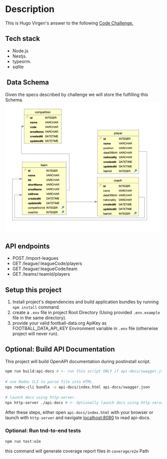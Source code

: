 # Description

This is Hugo Virgen's answer to the following [Code Challenge.](./doc-assets/Santex_Backend_Test.pdf)

## Tech stack

- Node.js
- Nestjs.
- typeorm.
- sqlite

##  Data Schema

Given the specs described by challenge we will store the fulfilling this Schema.
![ER diagram](./doc-assets/er.png)

## API endpoints

- POST /import-leagues
- GET /league/:leagueCode/players
- GET /league/:leagueCode/team
- GET /teams/:teamId/players

## Setup this project

1. Install project's dependencies and build application bundles by running `npm install` command.
2. create a `.env` file in project Root Directory (Using provided `.env.example` file in the same directory).
3. provide your valid football-data.org ApiKey as FOOTBALL_DATA_API_KEY Environment variable in `.env` file (otherwise project will never run).

## Optional: Build API Documentation

This project will build OpenAPI documentation during postinstall script.

```bash
npm run build:api-docs # <- run this script ONLY if api-docs/swagger.json file does not exist

# use Redoc CLI to parse file into HTML.
npx redoc-cli bundle -o api-docs/index.html api-docs/swagger.json

# launch docs using http-server.
npx http-server ./api-docs # <- Optionally launch docs using http-server.
```

After these steps, either open  `api-docs/index.html` with your browser or launch with `http-server` and navigate [localhost:8080](http://127.0.0.1:8080/) to read api-docs.

### Optional: Run tnd-to-end tests

```bash
npm run test:e2e
```

this command will generate coverage report files in `coverage/e2e` Path
